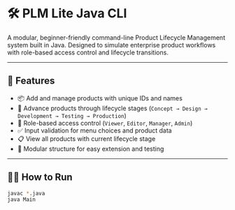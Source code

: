 # 🛠️ PLM Lite Java CLI

A modular, beginner-friendly command-line Product Lifecycle Management system built in Java. Designed to simulate enterprise product workflows with role-based access control and lifecycle transitions.

---

## 🚀 Features

- 📦 Add and manage products with unique IDs and names  
- 🔄 Advance products through lifecycle stages (`Concept → Design → Development → Testing → Production`)  
- 🔐 Role-based access control (`Viewer`, `Editor`, `Manager`, `Admin`)  
- ✅ Input validation for menu choices and product data  
- 📋 View all products with current lifecycle stage  
- 🧠 Modular structure for easy extension and testing  

---

## 🧑‍💻 How to Run

```bash
javac *.java
java Main

